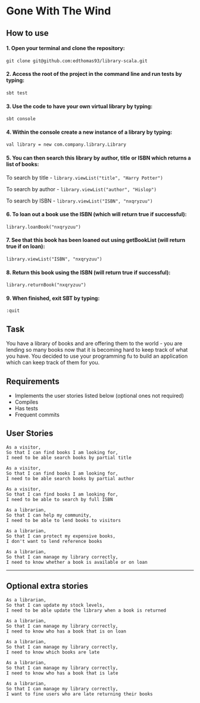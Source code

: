 # Gone With The Wind

## How to use

#### 1. Open your terminal and clone the repository:
`git clone git@github.com:edthomas93/library-scala.git`

#### 2. Access the root of the project in the command line and run tests by typing:
`sbt test`

#### 3. Use the code to have your own virtual library by typing:
`sbt console`

#### 4. Within the console create a new instance of a library by typing:
`val library = new com.company.library.Library`

#### 5. You can then search this library by author, title or ISBN which returns a list of books:
To search by title - `library.viewList("title", "Harry Potter")`

To search by author - `library.viewList("author", "Hislop")`

To search by ISBN - `library.viewList("ISBN", "nxqryzuu")`

#### 6. To loan out a book use the ISBN (which will return true if successful):
`library.loanBook("nxqryzuu")`

#### 7. See that this book has been loaned out using getBookList (will return true if on loan):
`library.viewList("ISBN", "nxqryzuu")`

#### 8. Return this book using the ISBN (will return true if successful):
`library.returnBook("nxqryzuu")`

#### 9. When finished, exit SBT by typing:
`:quit`

## Task

You have a library of books and are offering them to the world - you are lending so many books now that it is becoming hard to keep track of what you have.  You decided to use your programming fu to build an application which can keep track of them for you.


## Requirements

* Implements the user stories listed below (optional ones not required)
* Compiles
* Has tests
* Frequent commits

## User Stories

```text
As a visitor,
So that I can find books I am looking for,
I need to be able search books by partial title
```

```text
As a visitor,
So that I can find books I am looking for,
I need to be able search books by partial author
```

```text
As a visitor,
So that I can find books I am looking for,
I need to be able to search by full ISBN
```

```text
As a librarian,
So that I can help my community,
I need to be able to lend books to visitors
```

```text
As a librarian,
So that I can protect my expensive books,
I don't want to lend reference books
```

```text
As a librarian,
So that I can manage my library correctly,
I need to know whether a book is available or on loan
```

---

## Optional extra stories

```text
As a librarian,
So that I can update my stock levels,
I need to be able update the library when a book is returned 
```

```text
As a librarian,
So that I can manage my library correctly,
I need to know who has a book that is on loan
```

```text
As a librarian,
So that I can manage my library correctly,
I need to know which books are late
```

```text
As a librarian,
So that I can manage my library correctly,
I need to know who has a book that is late
```

```text
As a librarian,
So that I can manage my library correctly,
I want to fine users who are late returning their books

```


